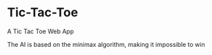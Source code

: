 # Tic-Tac-Toe

A Tic Tac Toe Web App 

The AI is based on the minimax algorithm, making it impossible to win

